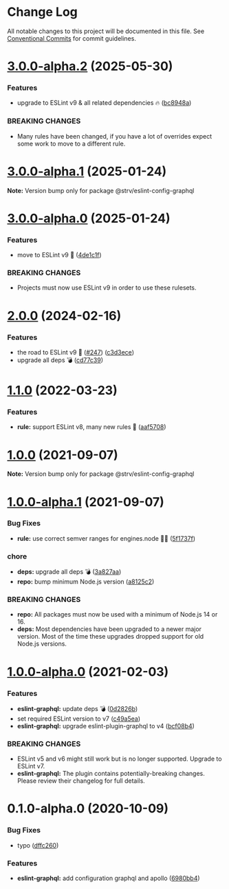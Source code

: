 # Change Log

All notable changes to this project will be documented in this file.
See [Conventional Commits](https://conventionalcommits.org) for commit guidelines.

# [3.0.0-alpha.2](https://github.com/strvcom/code-quality-tools/compare/@strv/eslint-config-graphql@3.0.0-alpha.1...@strv/eslint-config-graphql@3.0.0-alpha.2) (2025-05-30)


### Features

* upgrade to ESLint v9 & all related dependencies 🔥 ([bc8948a](https://github.com/strvcom/code-quality-tools/commit/bc8948ab0e08c59d1e32269bec246152b5644be5))


### BREAKING CHANGES

* Many rules have been changed, if you have a lot of overrides expect some work to move to a different rule.





# [3.0.0-alpha.1](https://github.com/strvcom/code-quality-tools/compare/@strv/eslint-config-graphql@3.0.0-alpha.0...@strv/eslint-config-graphql@3.0.0-alpha.1) (2025-01-24)

**Note:** Version bump only for package @strv/eslint-config-graphql





# [3.0.0-alpha.0](https://github.com/strvcom/code-quality-tools/compare/@strv/eslint-config-graphql@2.0.0...@strv/eslint-config-graphql@3.0.0-alpha.0) (2025-01-24)


### Features

* move to ESLint v9 👏 ([4de1c1f](https://github.com/strvcom/code-quality-tools/commit/4de1c1f7543898cddc4178afc7222e369b6ea018))


### BREAKING CHANGES

* Projects must now use ESLint v9 in order to use these rulesets.





# [2.0.0](https://github.com/strvcom/code-quality-tools/compare/@strv/eslint-config-graphql@1.1.0...@strv/eslint-config-graphql@2.0.0) (2024-02-16)


### Features

* the road to ESLint v9 🚀  ([#247](https://github.com/strvcom/code-quality-tools/issues/247)) ([c3d3ece](https://github.com/strvcom/code-quality-tools/commit/c3d3ecea02aca9f6293aa7b3ee18282ea2ab9048))
* upgrade all deps 💣 ([cd77c39](https://github.com/strvcom/code-quality-tools/commit/cd77c39ae6806e7531396040a35908da51a8b12c))





# [1.1.0](https://github.com/strvcom/code-quality-tools/compare/@strv/eslint-config-graphql@1.0.0...@strv/eslint-config-graphql@1.1.0) (2022-03-23)


### Features

* **rule:** support ESLint v8, many new rules 🎉 ([aaf5708](https://github.com/strvcom/code-quality-tools/commit/aaf57085da9498c1425b107d5f1d1e4f353dd000))





# [1.0.0](https://github.com/strvcom/code-quality-tools/compare/@strv/eslint-config-graphql@1.0.0-alpha.1...@strv/eslint-config-graphql@1.0.0) (2021-09-07)

**Note:** Version bump only for package @strv/eslint-config-graphql





# [1.0.0-alpha.1](https://github.com/strvcom/code-quality-tools/compare/@strv/eslint-config-graphql@1.0.0-alpha.0...@strv/eslint-config-graphql@1.0.0-alpha.1) (2021-09-07)


### Bug Fixes

* **rule:** use correct semver ranges for engines.node 🤦‍♂️ ([5f1737f](https://github.com/strvcom/code-quality-tools/commit/5f1737fb43dce5a7099cfc448cd98ee3cbf9879b))


### chore

* **deps:** upgrade all deps 💣 ([3a827aa](https://github.com/strvcom/code-quality-tools/commit/3a827aa2fe0f62a055de69323665ba03cd7eaf08))
* **repo:** bump minimum Node.js version ([a8125c2](https://github.com/strvcom/code-quality-tools/commit/a8125c2772a67a4565786667fb95f4b32b9b468c))


### BREAKING CHANGES

* **repo:** All packages must now be used with a minimum of Node.js 14 or 16.
* **deps:** Most dependencies have been upgraded to a newer major version. Most of the time these upgrades dropped support for old Node.js versions.





# [1.0.0-alpha.0](https://github.com/strvcom/code-quality-tools/compare/@strv/eslint-config-graphql@0.1.0-alpha.0...@strv/eslint-config-graphql@1.0.0-alpha.0) (2021-02-03)


### Features

* **eslint-graphql:** update deps 💣 ([0d2826b](https://github.com/strvcom/code-quality-tools/commit/0d2826be827f8cb5236198b35c0ce7f0ee51f9c7))
* set required ESLint version to v7 ([c49a5ea](https://github.com/strvcom/code-quality-tools/commit/c49a5ea0954cb05f8526d712045b754f557c5595))
* **eslint-graphql:** upgrade eslint-plugin-graphql to v4 ([bcf08b4](https://github.com/strvcom/code-quality-tools/commit/bcf08b4aa934189b15559e41a57db24d81e4c66f))


### BREAKING CHANGES

* ESLint v5 and v6 might still work but is no longer supported. Upgrade to ESLint v7.
* **eslint-graphql:** The plugin contains potentially-breaking changes. Please review their changelog for full details.





# 0.1.0-alpha.0 (2020-10-09)


### Bug Fixes

* typo ([dffc260](https://github.com/strvcom/code-quality-tools/commit/dffc26092fcb9695fcbc3b56c760230107fc90d2))


### Features

* **eslint-graphql:** add configuration graphql and apollo ([6980bb4](https://github.com/strvcom/code-quality-tools/commit/6980bb4a5ab8d6643004c8d84a107bea67a1f101))
